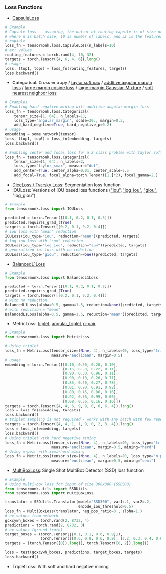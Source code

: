 ### Loss Functions
* [CapsuleLoss](https://arxiv.org/pdf/1710.09829.pdf)
```python
# Example
# Capsule loss -- assuming, the output of routing capsule is of size nx10x32,
# where n is batch size, 10 is number of labels, and 32 is the features from a
# capsule
loss_fn = tensormonk.loss.CapsuleLoss(n_labels=10)
# ex: values
routing_features = torch.rand(4, 10, 32)
targets = torch.Tensor([4, 6, 4, 6]).long()
# usage
loss, (top1, top5) = loss_fn(routing_features, targets)
loss.backward()
```
* Categorical: Cross entropy / [taylor softmax](https://arxiv.org/pdf/1511.05042.pdf) / [additive angular margin loss](https://arxiv.org/pdf/1801.07698.pdf) / [large margin cosine loss](https://arxiv.org/pdf/1801.09414.pdf) / [large-margin Gaussian Mixture](https://arxiv.org/pdf/1803.02988.pdf) / [soft nearest neighbor loss](https://arxiv.org/pdf/1902.01889.pdf)
```python
# Examples
# Enabling hard negative mining with additive angular margin loss
loss_fn = tensormonk.loss.Categorical(
    tensor_size=(1, 64), n_labels=10,
    loss_type="angular_margin", scale=30., margin=0.3,
    add_hard_negative=True, hard_negative_p=0.2)
# usage
embedding = some_network(tensor)
loss, (top1, top5) = loss_fn(embedding, targets)
loss.backward()

# Enabling center and focal loss for a 2 class problem with taylor softmax
loss_fn = tensormonk.loss.Categorical(
    tensor_size=(1, 64), n_labels=2,
    loss_type="taylor_smax", measure="dot",
    add_center=True, center_alpha=0.01, center_scale=0.5
    add_focal=True, focal_alpha=torch.Tensor([1.]*2), focal_gamma=2.)
```
* [DiceLoss / Tversky Loss](https://arxiv.org/pdf/1706.05721.pdf): Segmentation loss function
* IOULoss: Versions of IOU based loss functions (["iou"](http://www.cs.umanitoba.ca/~ywang/papers/isvc16.pdf), ["log_iou"](https://arxiv.org/pdf/1608.01471.pdf), ["giou"](https://arxiv.org/pdf/1902.09630.pdf), "log_giou")
```python
# Example
from tensormonk.loss import IOULoss

predicted = torch.Tensor([[0.1, 0.2, 0.1, 0.3]])
predicted.requires_grad_(True)
targets = torch.Tensor([[0.2, 0.1, 0.2, 0.4]])
# iou loss with "mean" reduction
IOULoss(iou_type="iou", reduction="mean")(predicted, targets)
# log iou loss with "sum" reduction
IOULoss(iou_type="log_iou", reduction="sum")(predicted, targets)
# generalized iou loss with no reduction
IOULoss(iou_type="giou", reduction=None)(predicted, targets)
```
* [BalancedL1Loss](https://arxiv.org/pdf/1904.02701.pdf)
```python
# Example
from tensormonk.loss import BalancedL1Loss

predicted = torch.Tensor([[0.1, 0.2, 0.1, 0.3]])
predicted.requires_grad_(True)
targets = torch.Tensor([[0.2, 0.1, 0.2, 0.4]])
# with no reduction
BalancedL1Loss(alpha=0.5, gamma=1.5, reduction=None)(predicted, targets)
# with reduction = "mean"
BalancedL1Loss(alpha=0.5, gamma=1.5, reduction="mean")(predicted, targets)
```
* MetricLoss: [triplet](https://arxiv.org/pdf/1503.03832.pdf), [angular_triplet](https://arxiv.org/pdf/1708.01682.pdf), [n-pair](http://www.nec-labs.com/uploads/images/Department-Images/MediaAnalytics/papers/nips16_npairmetriclearning.pdf)
```python
# Example
from tensormonk.loss import MetricLoss

# Using triplet
loss_fn = MetricLoss(tensor_size=(None, 4), n_labels=10, loss_type="triplet",
                     measure="euclidean", margin=0.5)
# usage
embedding = torch.Tensor([[0.10, 0.60, 0.20, 0.10],
                          [0.15, 0.50, 0.22, 0.11],
                          [0.90, 0.50, 0.96, 0.11],
                          [0.90, 0.10, 0.26, 0.71],
                          [0.85, 0.20, 0.27, 0.78],
                          [0.01, 0.90, 0.91, 0.92],
                          [0.80, 0.45, 0.86, 0.16],
                          [0.92, 0.56, 0.99, 0.06],
                          [0.08, 0.56, 0.16, 0.16]])
targets = torch.Tensor([4, 4, 6, 9, 9, 0, 6, 6, 4]).long()
loss = loss_fn(embedding, targets)
loss.backward()
# triplet sampling is not required - works with any batch with few repeated labels
targets = torch.Tensor([4, 4, 1, 1, 9, 0, 2, 3, 4]).long()
loss = loss_fn(embedding, targets)
loss.backward()
# Using triplet with hard negative mining
loss_fn = MetricLoss(tensor_size=(None, 4), n_labels=10, loss_type="triplet",
                     measure="euclidean", margin=0.5, mining="hard")
# Using n-pair with semi-hard mining
loss_fn = MetricLoss(tensor_size=(None, 4), n_labels=10, loss_type="n_pair",
                     measure="euclidean", margin=0.5, mining="semi")
```
* [MultiBoxLoss](https://arxiv.org/pdf/1512.02325.pdf): Single Shot MultiBox Detector (SSD) loss function
```python
# Example
# Using multi-box loss for input of size 300x300 (SSD300)
from tensormonk.utils import SSDUtils
from tensormonk.loss import MultiBoxLoss

translator = SSDUtils.Translator(model="SSD300", var1=.1, var2=.2,
                                 encode_iou_threshold=0.5)
loss_fn = MultiBoxLoss(translator, neg_pos_ratio=3., alpha=1.)
# ex values from network
gcxcywh_boxes = torch.rand(2, 8732, 4)
predictions = torch.rand(2, 8732, 3)
# ex values (ground truth)
target_boxes = (torch.Tensor([[0.1, 0.1, 0.6, 0.9]]),
                torch.Tensor([[0.6, 0.8, 0.6, 0.9], [0.2, 0.3, 0.4, 0.6]]))
targets = (torch.Tensor([0]).long(), torch.Tensor([0, 2]).long())

loss = test(gcxcywh_boxes, predictions, target_boxes, targets)
loss.backward()
```
* TripletLoss: With soft and hard negative mining
